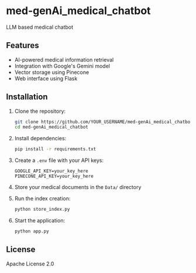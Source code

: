 # med-genAi_medical_chatbot
LLM based medical chatbot

## Features
- AI-powered medical information retrieval
- Integration with Google's Gemini model
- Vector storage using Pinecone
- Web interface using Flask

## Installation
1. Clone the repository:
   ```bash
   git clone https://github.com/YOUR_USERNAME/med-genAi_medical_chatbot.git
   cd med-genAi_medical_chatbot
   ```

2. Install dependencies:
   ```bash
   pip install -r requirements.txt
   ```

3. Create a `.env` file with your API keys:
   ```
   GOOGLE_API_KEY=your_key_here
   PINECONE_API_KEY=your_key_here
   ```

4. Store your medical documents in the `Data/` directory

5. Run the index creation:
   ```bash
   python store_index.py
   ```

6. Start the application:
   ```bash
   python app.py
   ```

## License
Apache License 2.0
